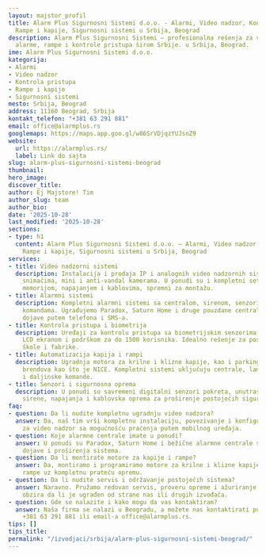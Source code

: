 ```yaml
---
layout: majstor_profil
title: Alarm Plus Sigurnosni Sistemi d.o.o. - Alarmi, Video nadzor, Kontrola pristupa,
  Rampe i kapije, Sigurnosni sistemi u Srbija, Beograd
description: Alarm Plus Sigurnosni Sistemi – profesionalna rešenja za video nadzor,
  alarme, rampe i kontrole pristupa širom Srbije. u Srbija, Beograd.
ime: Alarm Plus Sigurnosni Sistemi d.o.o.
kategorija:
- Alarmi
- Video nadzor
- Kontrola pristupa
- Rampe i kapije
- Sigurnosni sistemi
mesto: Srbija, Beograd
address: 11160 Beograd, Srbija
kontakt_telefon: "+381 63 291 881"
email: office@alarmplus.rs
googlemaps: https://maps.app.goo.gl/w86SrVDjqzYUJsnZ9
website:
  url: https://alarmplus.rs/
  label: Link do sajta
slug: alarm-plus-sigurnosni-sistemi-beograd
thumbnail:
hero_image:
discover_title:
author: Ej Majstore! Tim
author_slug: team
author_bio:
date: '2025-10-28'
last_modified: '2025-10-28'
sections:
- type: h1
  content: Alarm Plus Sigurnosni Sistemi d.o.o. – Alarmi, Video nadzor, Kontrola pristupa,
    Rampe i kapije, Sigurnosni sistemi u Srbija, Beograd
services:
- title: Video nadzorni sistemi
  description: Instalacija i prodaja IP i analognih video nadzornih sistema sa DVR
    snimačima, mini i anti-vandal kamerama. U ponudi su i kompletni setovi sa HDD
    memorijom, napajanjem i kablovima, spremni za montažu.
- title: Alarmni sistemi
  description: Kompletni alarmni sistemi sa centralom, sirenom, senzorima i daljinskim
    komandama. Ugrađujemo Paradox, Saturn Home i druge pouzdane centrale sa mogućnošću
    dojave putem telefona i SMS-a.
- title: Kontrola pristupa i biometrija
  description: Uređaji za kontrolu pristupa sa biometrijskim senzorima otiska prsta,
    LCD ekranom i podrškom za do 1500 korisnika. Idealno rešenje za poslovne objekte,
    škole i fabrike.
- title: Automatizacija kapija i rampi
  description: Ugradnja motora za krilne i klizne kapije, kao i parking rampi renomiranih
    brendova kao što je NICE. Kompletni sistemi uključuju centrale, lampe, IC barijere
    i daljinske komande.
- title: Senzori i sigurnosna oprema
  description: U ponudi su savremeni digitalni senzori pokreta, unutrašnje i spoljne
    sirene, napajanja i kablovska oprema za proširenje postojećih sigurnosnih sistema.
faq:
- question: Da li nudite kompletnu ugradnju video nadzora?
  answer: Da, naš tim vrši kompletnu instalaciju, povezivanje i konfiguraciju sistema
    za video nadzor sa mogućnošću praćenja putem mobilnog uređaja.
- question: Koje alarmne centrale imate u ponudi?
  answer: U ponudi su Paradox, Saturn Home i bežične alarmne centrale sa mogućnošću
    dojave i proširenja sistema.
- question: Da li montirate motore za kapije i rampe?
  answer: Da, montiramo i programiramo motore za krilne i klizne kapije, kao i automatske
    rampe uz kompletnu prateću opremu.
- question: Da li nudite servis i održavanje postojećih sistema?
  answer: Naravno. Pružamo redovan servis, proveru opreme i ažuriranje sistema bez
    obzira da li je ugrađen od strane nas ili drugih izvođača.
- question: Gde se nalazite i kako mogu da vas kontaktiram?
  answer: Naša firma se nalazi u Beogradu, a možete nas kontaktirati putem telefona
    +381 63 291 881 ili email-a office@alarmplus.rs.
tips: []
tips_title:
permalink: "/izvodjaci/srbija/alarm-plus-sigurnosni-sistemi-beograd/"
---
```

